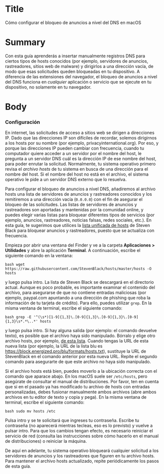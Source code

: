 # Title #
Cómo configurar el bloqueo de anuncios a nivel del DNS en macOS

# Summary #
Con esta guía aprenderás a insertar manualmente registros DNS para ciertos tipos de hosts conocidos (por ejemplo, servidores de anuncios, rastreadores, sitios web de malware) y dirigirlos a una dirección vacía, de modo que esas solicitudes queden bloqueadas en tu dispositivo. A diferencia de las extensiones del navegador, el bloqueo de anuncios a nivel del DNS funciona en *cualquier* aplicación o servicio que se ejecute en tu dispositivo, no solamente en tu navegador. 

# Body #

### Configuración ###
En internet, las solicitudes de acceso a sitios web se dirigen a direcciones IP. Dado que las direcciones IP son difíciles de recordar, solemos dirigirnos a los hosts por su nombre (por ejemplo, privacyinternational.org). Por eso, y porque las direcciones IP pueden cambiar con frecuencia, cuando tu computador quiere acceder a un servidor por el nombre del host, le pregunta a un servidor DNS cuál es la dirección IP de ese nombre del host, para poder enrutar la solicitud. Normalmente, tu sistema operativo primero revisa el *archivo hosts* de tu sistema en busca de una dirección para el nombre del host. Si el nombre del host no está en el archivo, el sistema operativo le pide a un servidor DNS externo que lo resuelva.

Para configurar el bloqueo de anuncios a nivel DNS, añadiremos al archivo hosts una lista de servidores de anuncios y rastreadores conocidos y los remitiremos a una dirección vacía (`0.0.0.0`) con el fin de asegurar el bloqueo de las solicitudes. Las listas de servidores de anuncios y rastreadores son aportadas y mantenidas por la comunidad online, y puedes elegir varias listas para bloquear diferentes tipos de servicios (por ejemplo, anuncios, rastreadores, noticias falsas, redes sociales, etc.). En esta guía, te sugerimos que utilices la [lista unificada de hosts][1] de Steven Black para bloquear anuncios y rastreadores, puesto que se actualiza con frecuencia.

Empieza por abrir una ventana del Finder y ve a la carpeta **Aplicaciones > Utilidades** y abre la aplicación **Terminal**. A continuación, escribe el siguiente comando en la ventana:

```bash wget https://raw.githubusercontent.com/StevenBlack/hosts/master/hosts -O hosts ```

y luego pulsa intro. La lista de Steven Black se descargará en el directorio actual. Aunque es poco probable, es importante examinar el contenido del archivo, para asegurarse de que no contiene entradas maliciosas (por ejemplo, paypal.com apuntando a una dirección de phishing que roba la información de tu tarjeta de crédito). Para ello, puedes utilizar `grep`. En la misma ventana de terminal, escribe el siguiente comando:

```bash grep -E '^(\s*)[1-9]{1,3}\.[0-9]{1,3}\.[0-9]{1,3}\.[0-9]{1,3}\s*.*\..*' hosts ```

y luego pulsa intro. Si hay alguna salida (por ejemplo: el comando devuelve texto), es posible que el archivo haya sido manipulado. Bórralo y elige otro archivo hosts, por ejemplo, [de esta lista](https://github.com/EnergizedProtection/block#formats).  Cuando tengas la URL de esta nueva lista (por ejemplo, la URL de la lista blu es https://block.energized.pro/blu/formats/hosts.txt), sustituye la URL de StevenBlack en el comando anterior por esta nueva URL. Repite el segundo comando para asegurarte de que este archivo no haya sido manipulado.

Si el archivo hosts está bien, puedes moverlo a la ubicación correcta con el comando que aparace abajo. En los macOS suele ser `/etc/hosts`, pero asegúrate de consultar el manual de distribuciones. Por favor, ten en cuenta que si en el pasado ya has modificado tu archivo de hosts con entradas personalizadas, debes fusionar manualmente ambos archivos (abre ambos archivos en tu editor de texto y copia y pega). En la misma ventana de terminal, escribe el siguiente comando:

```bash sudo mv hosts /etc ```

Pulsa intro y se te solicitará que ingreses tu contraseña. Escribe tu contraseña (no aparecerá mientras tecleas, eso es lo previsto) y vuelve a pulsar intro. Para que los cambios tengan efecto, es necesario reiniciar el servicio de red (consulta las instrucciones sobre cómo hacerlo en el manual de distribuciones) o reiniciar la máquina.

De aquí en adelante, tu sistema operativo bloqueará cualquier solicitud a los servidores de anuncios y los rastreadores que figuren en tu archivo hosts. Para mantener el archivo hosts actualizado, repite periódicamente los pasos de esta guía.

[1]: https://raw.githubusercontent.com/StevenBlack/hosts/master/hosts
